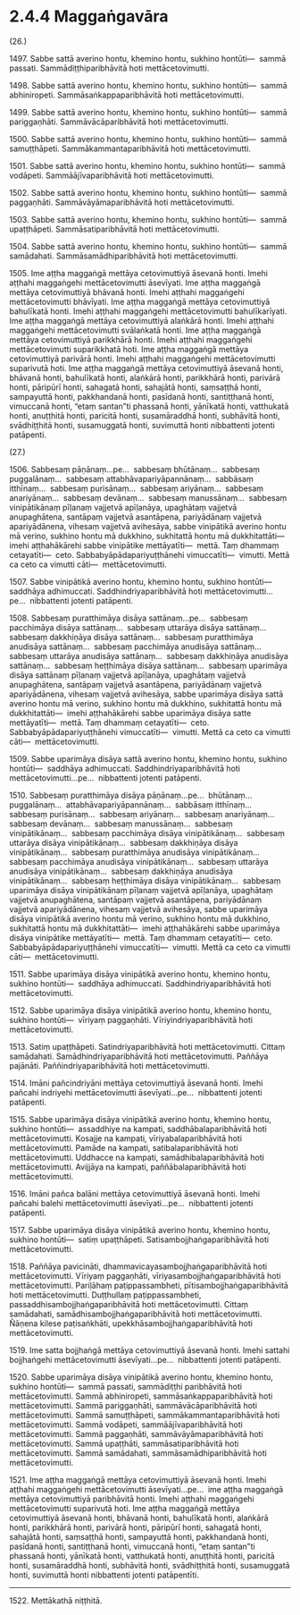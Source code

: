 

# 2.4.4 Maggaṅgavāra




(26.)

1497\. Sabbe sattā averino hontu, khemino hontu, sukhino hontūti—  sammā passati. Sammādiṭṭhiparibhāvitā hoti mettācetovimutti.

1498\. Sabbe sattā averino hontu, khemino hontu, sukhino hontūti—  sammā abhiniropeti. Sammāsaṅkappaparibhāvitā hoti mettācetovimutti.

1499\. Sabbe sattā averino hontu, khemino hontu, sukhino hontūti—  sammā pariggaṇhāti. Sammāvācāparibhāvitā hoti mettācetovimutti.

1500\. Sabbe sattā averino hontu, khemino hontu, sukhino hontūti—  sammā samuṭṭhāpeti. Sammākammantaparibhāvitā hoti mettācetovimutti.

1501\. Sabbe sattā averino hontu, khemino hontu, sukhino hontūti—  sammā vodāpeti. Sammāājīvaparibhāvitā hoti mettācetovimutti.

1502\. Sabbe sattā averino hontu, khemino hontu, sukhino hontūti—  sammā paggaṇhāti. Sammāvāyāmaparibhāvitā hoti mettācetovimutti.

1503\. Sabbe sattā averino hontu, khemino hontu, sukhino hontūti—  sammā upaṭṭhāpeti. Sammāsatiparibhāvitā hoti mettācetovimutti.

1504\. Sabbe sattā averino hontu, khemino hontu, sukhino hontūti—  sammā samādahati. Sammāsamādhiparibhāvitā hoti mettācetovimutti.

1505\. Ime aṭṭha maggaṅgā mettāya cetovimuttiyā āsevanā honti. Imehi aṭṭhahi maggaṅgehi mettācetovimutti āsevīyati. Ime aṭṭha maggaṅgā mettāya cetovimuttiyā bhāvanā honti. Imehi aṭṭhahi maggaṅgehi mettācetovimutti bhāvīyati. Ime aṭṭha maggaṅgā mettāya cetovimuttiyā bahulīkatā honti. Imehi aṭṭhahi maggaṅgehi mettācetovimutti bahulīkarīyati. Ime aṭṭha maggaṅgā mettāya cetovimuttiyā alaṅkārā honti. Imehi aṭṭhahi maggaṅgehi mettācetovimutti svālaṅkatā honti. Ime aṭṭha maggaṅgā mettāya cetovimuttiyā parikkhārā honti. Imehi aṭṭhahi maggaṅgehi mettācetovimutti suparikkhatā hoti. Ime aṭṭha maggaṅgā mettāya cetovimuttiyā parivārā honti. Imehi aṭṭhahi maggaṅgehi mettācetovimutti suparivutā hoti. Ime aṭṭha maggaṅgā mettāya cetovimuttiyā āsevanā honti, bhāvanā honti, bahulīkatā honti, alaṅkārā honti, parikkhārā honti, parivārā honti, pāripūrī honti, sahagatā honti, sahajātā honti, saṃsaṭṭhā honti, sampayuttā honti, pakkhandanā honti, pasīdanā honti, santiṭṭhanā honti, vimuccanā honti, “etaṃ santan”ti phassanā honti, yānīkatā honti, vatthukatā honti, anuṭṭhitā honti, paricitā honti, susamāraddhā honti, subhāvitā honti, svādhiṭṭhitā honti, susamuggatā honti, suvimuttā honti nibbattenti jotenti patāpenti.

(27.)

1506\. Sabbesaṃ pāṇānaṃ…pe…  sabbesaṃ bhūtānaṃ…  sabbesaṃ puggalānaṃ…  sabbesaṃ attabhāvapariyāpannānaṃ…  sabbāsaṃ itthīnaṃ…  sabbesaṃ purisānaṃ…  sabbesaṃ ariyānaṃ…  sabbesaṃ anariyānaṃ…  sabbesaṃ devānaṃ…  sabbesaṃ manussānaṃ…  sabbesaṃ vinipātikānaṃ pīḷanaṃ vajjetvā apīḷanāya, upaghātaṃ vajjetvā anupaghātena, santāpaṃ vajjetvā asantāpena, pariyādānaṃ vajjetvā apariyādānena, vihesaṃ vajjetvā avihesāya, sabbe vinipātikā averino hontu mā verino, sukhino hontu mā dukkhino, sukhitattā hontu mā dukkhitattāti—  imehi aṭṭhahākārehi sabbe vinipātike mettāyatīti—  mettā. Taṃ dhammaṃ cetayatīti—  ceto. Sabbabyāpādapariyuṭṭhānehi vimuccatīti—  vimutti. Mettā ca ceto ca vimutti cāti—  mettācetovimutti.

1507\. Sabbe vinipātikā averino hontu, khemino hontu, sukhino hontūti—  saddhāya adhimuccati. Saddhindriyaparibhāvitā hoti mettācetovimutti…pe…  nibbattenti jotenti patāpenti.

1508\. Sabbesaṃ puratthimāya disāya sattānaṃ…pe…  sabbesaṃ pacchimāya disāya sattānaṃ…  sabbesaṃ uttarāya disāya sattānaṃ…  sabbesaṃ dakkhiṇāya disāya sattānaṃ…  sabbesaṃ puratthimāya anudisāya sattānaṃ…  sabbesaṃ pacchimāya anudisāya sattānaṃ…  sabbesaṃ uttarāya anudisāya sattānaṃ…  sabbesaṃ dakkhiṇāya anudisāya sattānaṃ…  sabbesaṃ heṭṭhimāya disāya sattānaṃ…  sabbesaṃ uparimāya disāya sattānaṃ pīḷanaṃ vajjetvā apīḷanāya, upaghātaṃ vajjetvā anupaghātena, santāpaṃ vajjetvā asantāpena, pariyādānaṃ vajjetvā apariyādānena, vihesaṃ vajjetvā avihesāya, sabbe uparimāya disāya sattā averino hontu mā verino, sukhino hontu mā dukkhino, sukhitattā hontu mā dukkhitattāti—  imehi aṭṭhahākārehi sabbe uparimāya disāya satte mettāyatīti—  mettā. Taṃ dhammaṃ cetayatīti—  ceto. Sabbabyāpādapariyuṭṭhānehi vimuccatīti—  vimutti. Mettā ca ceto ca vimutti cāti—  mettācetovimutti.

1509\. Sabbe uparimāya disāya sattā averino hontu, khemino hontu, sukhino hontūti—  saddhāya adhimuccati. Saddhindriyaparibhāvitā hoti mettācetovimutti…pe…  nibbattenti jotenti patāpenti.

1510\. Sabbesaṃ puratthimāya disāya pāṇānaṃ…pe…  bhūtānaṃ…  puggalānaṃ…  attabhāvapariyāpannānaṃ…  sabbāsaṃ itthīnaṃ…  sabbesaṃ purisānaṃ…  sabbesaṃ ariyānaṃ…  sabbesaṃ anariyānaṃ…  sabbesaṃ devānaṃ…  sabbesaṃ manussānaṃ…  sabbesaṃ vinipātikānaṃ…  sabbesaṃ pacchimāya disāya vinipātikānaṃ…  sabbesaṃ uttarāya disāya vinipātikānaṃ…  sabbesaṃ dakkhiṇāya disāya vinipātikānaṃ…  sabbesaṃ puratthimāya anudisāya vinipātikānaṃ…  sabbesaṃ pacchimāya anudisāya vinipātikānaṃ…  sabbesaṃ uttarāya anudisāya vinipātikānaṃ…  sabbesaṃ dakkhiṇāya anudisāya vinipātikānaṃ…  sabbesaṃ heṭṭhimāya disāya vinipātikānaṃ…  sabbesaṃ uparimāya disāya vinipātikānaṃ pīḷanaṃ vajjetvā apīḷanāya, upaghātaṃ vajjetvā anupaghātena, santāpaṃ vajjetvā asantāpena, pariyādānaṃ vajjetvā apariyādānena, vihesaṃ vajjetvā avihesāya, sabbe uparimāya disāya vinipātikā averino hontu mā verino, sukhino hontu mā dukkhino, sukhitattā hontu mā dukkhitattāti—  imehi aṭṭhahākārehi sabbe uparimāya disāya vinipātike mettāyatīti—  mettā. Taṃ dhammaṃ cetayatīti—  ceto. Sabbabyāpādapariyuṭṭhānehi vimuccatīti—  vimutti. Mettā ca ceto ca vimutti cāti—  mettācetovimutti.

1511\. Sabbe uparimāya disāya vinipātikā averino hontu, khemino hontu, sukhino hontūti—  saddhāya adhimuccati. Saddhindriyaparibhāvitā hoti mettācetovimutti.

1512\. Sabbe uparimāya disāya vinipātikā averino hontu, khemino hontu, sukhino hontūti—  vīriyaṃ paggaṇhāti. Vīriyindriyaparibhāvitā hoti mettācetovimutti.

1513\. Satiṃ upaṭṭhāpeti. Satindriyaparibhāvitā hoti mettācetovimutti. Cittaṃ samādahati. Samādhindriyaparibhāvitā hoti mettācetovimutti. Paññāya pajānāti. Paññindriyaparibhāvitā hoti mettācetovimutti.

1514\. Imāni pañcindriyāni mettāya cetovimuttiyā āsevanā honti. Imehi pañcahi indriyehi mettācetovimutti āsevīyati…pe…  nibbattenti jotenti patāpenti.

1515\. Sabbe uparimāya disāya vinipātikā averino hontu, khemino hontu, sukhino hontūti—  assaddhiye na kampati, saddhābalaparibhāvitā hoti mettācetovimutti. Kosajje na kampati, vīriyabalaparibhāvitā hoti mettācetovimutti. Pamāde na kampati, satibalaparibhāvitā hoti mettācetovimutti. Uddhacce na kampati, samādhibalaparibhāvitā hoti mettācetovimutti. Avijjāya na kampati, paññābalaparibhāvitā hoti mettācetovimutti.

1516\. Imāni pañca balāni mettāya cetovimuttiyā āsevanā honti. Imehi pañcahi balehi mettācetovimutti āsevīyati…pe…  nibbattenti jotenti patāpenti.

1517\. Sabbe uparimāya disāya vinipātikā averino hontu, khemino hontu, sukhino hontūti—  satiṃ upaṭṭhāpeti. Satisambojjhaṅgaparibhāvitā hoti mettācetovimutti.

1518\. Paññāya pavicināti, dhammavicayasambojjhaṅgaparibhāvitā hoti mettācetovimutti. Vīriyaṃ paggaṇhāti, vīriyasambojjhaṅgaparibhāvitā hoti mettācetovimutti. Pariḷāhaṃ paṭippassambheti, pītisambojjhaṅgaparibhāvitā hoti mettācetovimutti. Duṭṭhullaṃ paṭippassambheti, passaddhisambojjhaṅgaparibhāvitā hoti mettācetovimutti. Cittaṃ samādahati, samādhisambojjhaṅgaparibhāvitā hoti mettācetovimutti. Ñāṇena kilese paṭisaṅkhāti, upekkhāsambojjhaṅgaparibhāvitā hoti mettācetovimutti.

1519\. Ime satta bojjhaṅgā mettāya cetovimuttiyā āsevanā honti. Imehi sattahi bojjhaṅgehi mettācetovimutti āsevīyati…pe…  nibbattenti jotenti patāpenti.

1520\. Sabbe uparimāya disāya vinipātikā averino hontu, khemino hontu, sukhino hontūti—  sammā passati, sammādiṭṭhi paribhāvitā hoti mettācetovimutti. Sammā abhiniropeti, sammāsaṅkappaparibhāvitā hoti mettācetovimutti. Sammā pariggaṇhāti, sammāvācāparibhāvitā hoti mettācetovimutti. Sammā samuṭṭhāpeti, sammākammantaparibhāvitā hoti mettācetovimutti. Sammā vodāpeti, sammāājīvaparibhāvitā hoti mettācetovimutti. Sammā paggaṇhāti, sammāvāyāmaparibhāvitā hoti mettācetovimutti. Sammā upaṭṭhāti, sammāsatiparibhāvitā hoti mettācetovimutti. Sammā samādahati, sammāsamādhiparibhāvitā hoti mettācetovimutti.

1521\. Ime aṭṭha maggaṅgā mettāya cetovimuttiyā āsevanā honti. Imehi aṭṭhahi maggaṅgehi mettācetovimutti āsevīyati…pe…  ime aṭṭha maggaṅgā mettāya cetovimuttiyā paribhāvitā honti. Imehi aṭṭhahi maggaṅgehi mettācetovimutti suparivutā hoti. Ime aṭṭha maggaṅgā mettāya cetovimuttiyā āsevanā honti, bhāvanā honti, bahulīkatā honti, alaṅkārā honti, parikkhārā honti, parivārā honti, pāripūrī honti, sahagatā honti, sahajātā honti, saṃsaṭṭhā honti, sampayuttā honti, pakkhandanā honti, pasīdanā honti, santiṭṭhanā honti, vimuccanā honti, “etaṃ santan”ti phassanā honti, yānīkatā honti, vatthukatā honti, anuṭṭhitā honti, paricitā honti, susamāraddhā honti, subhāvitā honti, svādhiṭṭhitā honti, susamuggatā honti, suvimuttā honti nibbattenti jotenti patāpentīti.

---

1522\. Mettākathā niṭṭhitā.





